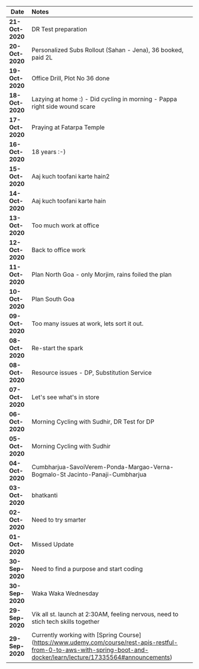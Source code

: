 Date                | Notes
--------------------|:------------------------------------------------------------------
**21-Oct-2020**     | DR Test preparation
**20-Oct-2020**     | Personalized Subs Rollout (Sahan - Jena), 36 booked, paid 2L
**19-Oct-2020**     | Office Drill, Plot No 36 done
**18-Oct-2020**     | Lazying at home :) - Did cycling in morning - Pappa right side wound scare
**17-Oct-2020**     | Praying at Fatarpa Temple
**16-Oct-2020**     | 18 years :-)
**15-Oct-2020**     | Aaj kuch toofani karte hain2
**14-Oct-2020**     | Aaj kuch toofani karte hain
**13-Oct-2020**     | Too much work at office 
**12-Oct-2020**     | Back to office work
**11-Oct-2020**     | Plan North Goa - only Morjim, rains foiled the plan
**10-Oct-2020**     | Plan South Goa
**09-Oct-2020**     | Too many issues at work, lets sort it out.
**08-Oct-2020**     | Re-start the spark
**08-Oct-2020**     | Resource issues - DP, Substitution Service
**07-Oct-2020**     | Let's see what's in store
**06-Oct-2020**     | Morning Cycling with Sudhir, DR Test for DP
**05-Oct-2020**     | Morning Cycling with Sudhir
**04-Oct-2020**     | Cumbharjua-SavoiVerem-Ponda-Margao-Verna-Bogmalo-St Jacinto-Panaji-Cumbharjua
**03-Oct-2020**     | bhatkanti
**02-Oct-2020**     | Need to try smarter
**01-Oct-2020**     | Missed Update
**30-Sep-2020**     | Need to find a purpose and start coding
**30-Sep-2020**     | Waka Waka Wednesday
**29-Sep-2020**     | Vik all st. launch at 2:30AM, feeling nervous, need to stich tech skills together
**29-Sep-2020**     | Currently working with [Spring Course] (https://www.udemy.com/course/rest-apis-restful-from-0-to-aws-with-spring-boot-and-docker/learn/lecture/17335564#announcements)
